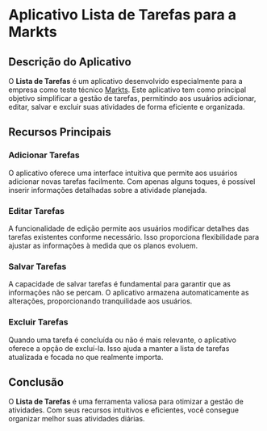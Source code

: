 #  Aplicativo Lista de Tarefas para a Markts

## Descrição do Aplicativo

O **Lista de Tarefas** é um aplicativo desenvolvido especialmente para a empresa como teste técnico [Markts](https://www.markts.com.br/). Este aplicativo tem como principal objetivo simplificar a gestão de tarefas, permitindo aos usuários adicionar, editar, salvar e excluir suas atividades de forma eficiente e organizada.

## Recursos Principais

### Adicionar Tarefas
O aplicativo oferece uma interface intuitiva que permite aos usuários adicionar novas tarefas facilmente. Com apenas alguns toques, é possível inserir informações detalhadas sobre a atividade planejada.

### Editar Tarefas
A funcionalidade de edição permite aos usuários modificar detalhes das tarefas existentes conforme necessário. Isso proporciona flexibilidade para ajustar as informações à medida que os planos evoluem.

### Salvar Tarefas
A capacidade de salvar tarefas é fundamental para garantir que as informações não se percam. O aplicativo armazena automaticamente as alterações, proporcionando tranquilidade aos usuários.

### Excluir Tarefas
Quando uma tarefa é concluída ou não é mais relevante, o aplicativo oferece a opção de excluí-la. Isso ajuda a manter a lista de tarefas atualizada e focada no que realmente importa.


## Conclusão

O **Lista de Tarefas** é uma ferramenta valiosa para otimizar a gestão de atividades. Com seus recursos intuitivos e eficientes, você consegue organizar melhor suas atividades diárias.


